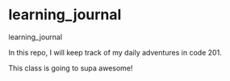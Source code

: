 # learning_journal
learning_journal

In this repo, I will keep track of my daily adventures in code 201.  

This class is going to supa awesome!
